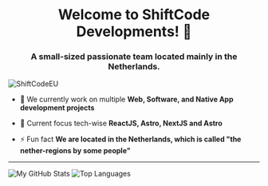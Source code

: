 <h1 align="center">Welcome to ShiftCode Developments! 👋</h1>
<h3 align="center">A small-sized passionate team located mainly in the Netherlands.</h3>

<p>
<img src="https://komarev.com/ghpvc/?username=ShiftCodeEU&label=Profile%20views&color=0e75b6&style=flat" alt="ShiftCodeEU" />
</p>

- 🔭 We currently work on multiple **Web, Software, and Native App development projects**

- 🌱 Current focus tech-wise **ReactJS, Astro, NextJS and Astro**

<!-- - 📫 How to reach us? [Email Us!](mailto://dev@shiftcode.eu) -->

- ⚡ Fun fact **We are located in the Netherlands, which is called "the nether-regions by some people"**

<!--
<h3 align="left">Connect with us:</h3>
<p align="left">
<a href="https://discord.gg/https://forum.shiftcode.eu" target="blank"><img align="center" src="https://raw.githubusercontent.com/rahuldkjain/github-profile-readme-generator/master/src/images/icons/Social/discord.svg" alt="https://forum.shiftcode.eu" height="30" width="40" /></a>
<a href="https://twitter.com/shiftcodeeu" target="blank"><img align="center" src="https://raw.githubusercontent.com/rahuldkjain/github-profile-readme-generator/master/src/images/icons/Social/twitter.svg" alt="shiftcodeeu" height="30" width="40" /></a>
</p>
-->

<hr />

![My GitHub Stats](https://github-readme-stats.vercel.app/api?username=ShiftCodeEU&theme=github_dark&show_icons=true&hide_border=true&count_private=true&include_all_commits=true)
![Top Languages](https://github-readme-stats.vercel.app/api/top-langs/?username=ShiftCodeEU&layout=compact&theme=github_dark&langs_count=6&hide_border=true)
